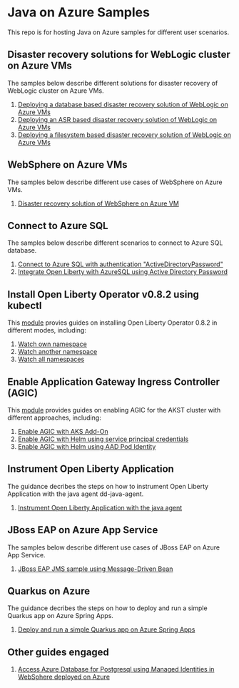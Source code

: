 # Java on Azure Samples

This repo is for hosting Java on Azure samples for different user scenarios.

## Disaster recovery solutions for WebLogic cluster on Azure VMs

The samples below describe different solutions for disaster recovery of WebLogic cluster on Azure VMs.

1. [Deploying a database based disaster recovery solution of WebLogic on Azure VMs](./wls-dr-database/README.md)
1. [Deploying an ASR based disaster recovery solution of WebLogic on Azure VMs](./wls-dr-asr/README.md)
1. [Deploying a filesystem based disaster recovery solution of WebLogic on Azure VMs](./wls-dr-filesystem/README.md)

## WebSphere on Azure VMs

The samples below describe different use cases of WebSphere on Azure VMs.

1. [Disaster recovery solution of WebSphere on Azure VM](https://github.com/majguo/websphere-on-azure)

## Connect to Azure SQL

The samples below describe different scenarios to connect to Azure SQL database.

1. [Connect to Azure SQL with authentication "ActiveDirectoryPassword"](./sql-auth-aad-password/README.md)
1. [Integrate Open Liberty with AzureSQL using Active Directory Password](./javaee-cafe-mssql-auth-aad-password/README.md)

## Install Open Liberty Operator v0.8.2 using kubectl

This [module](./olo-installation/README.md) provies guides on installing Open Liberty Operator 0.8.2 in different modes, including:

1. [Watch own namespace](./olo-installation/watch-own-namespace.md)
1. [Watch another namespace](./olo-installation/watch-another-namespace.md)
1. [Watch all namespaces](./olo-installation/watch-all-namespaces.md)

## Enable Application Gateway Ingress Controller (AGIC)

This [module](./agic-aks/README.md) provides guides on enabling AGIC for the AKST cluster with different approaches, including:

1. [Enable AGIC with AKS Add-On](./agic-aks/agic-addon.md)
1. [Enable AGIC with Helm using service principal credentials](./agic-aks/agic-helm-sp.md)
1. [Enable AGIC with Helm using AAD Pod Identity](./agic-aks/agic-helm-identity.md)

## Instrument Open Liberty Application 

The guidance decribes the steps on how to instrument Open Liberty Application with the java agent dd-java-agent.

1. [Instrument Open Liberty Application with the java agent](./ola-instrument/README.md)

## JBoss EAP on Azure App Service

The samples below describe different use cases of JBoss EAP on Azure App Service.

1. [JBoss EAP JMS sample using Message-Driven Bean](https://github.com/majguo/jboss-eap-on-app-service)

## Quarkus on Azure

The guidance decribes the steps on how to deploy and run a simple Quarkus app on Azure Spring Apps.

1. [Deploy and run a simple Quarkus app on Azure Spring Apps](./quarkus/quarkus-on-asa.md)

## Other guides engaged

1. [Access Azure Database for Postgresql using Managed Identities in WebSphere deployed on Azure](https://github.com/Azure-Samples/Passwordless-Connections-for-Java-Apps/tree/main/JakartaEE/websphere)
